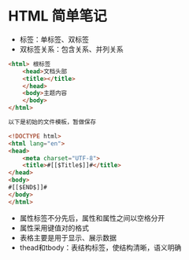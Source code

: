 # HTML 简单笔记
- 标签：单标签、双标签
- 双标签关系：包含关系、并列关系

```html
<html> 根标签
    <head>文档头部
    <title></title>
    </head>
    <body>主题内容
    </body>
</html>

以下是初始的文件模板，暂做保存

<!DOCTYPE html>
<html lang="en">
<head>
    <meta charset="UTF-8">
    <title>#[[$Title$]]#</title>
</head>
<body>
#[[$END$]]#
</body>
</html>


```
- 属性标签不分先后，属性和属性之间以空格分开
- 属性采用键值对的格式
- 表格主要是用于显示、展示数据
- thead和tbody：表结构标签，使结构清晰，语义明确